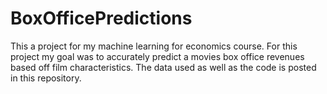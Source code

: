 # BoxOfficePredictions

This a project for my machine learning for economics course. For this project my goal was to accurately predict a movies box office revenues based off film characteristics. The data used as well as the code is posted in this repository.
